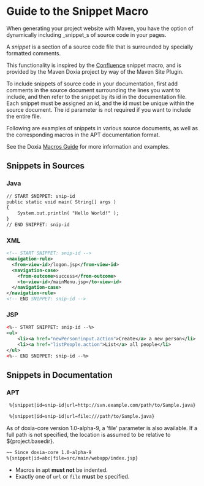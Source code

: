 <!--
Licensed to the Apache Software Foundation (ASF) under one
or more contributor license agreements.  See the NOTICE file
distributed with this work for additional information
regarding copyright ownership.  The ASF licenses this file
to you under the Apache License, Version 2.0 (the
"License"); you may not use this file except in compliance
with the License.  You may obtain a copy of the License at

http://www.apache.org/licenses/LICENSE-2.0

Unless required by applicable law or agreed to in writing,
software distributed under the License is distributed on an
"AS IS" BASIS, WITHOUT WARRANTIES OR CONDITIONS OF ANY
KIND, either express or implied.  See the License for the
specific language governing permissions and limitations
under the License.
-->
<!-- @todo dennisl: We should drop this document and refer to the macros page in the Doxia site-->

# Guide to the Snippet Macro

When generating your project website with Maven, you have the option of dynamically including _snippet_s of source code in your pages.

A _snippet_ is a section of a source code file that is surrounded by specially formatted comments.

This functionality is inspired by the [Confluence](http://www.atlassian.com/software/confluence/) snippet macro, and is provided by the Maven Doxia project by way of the Maven Site Plugin.

To include snippets of source code in your documentation, first add comments in the source document surrounding the lines you want to include, and then refer to the snippet by its id in the documentation file. Each snippet must be assigned an id, and the id must be unique within the source document. The id parameter is not required if you want to include the entire file.

Following are examples of snippets in various source documents, as well as the corresponding macros in the APT documentation format.

See the Doxia [Macros Guide](/doxia/macros/index.html#Snippet_Macro) for more information and examples.

## Snippets in Sources

### Java

```xml
// START SNIPPET: snip-id
public static void main( String[] args )
{
    System.out.println( "Hello World!" );
}
// END SNIPPET: snip-id
```

### XML

```xml
<!-- START SNIPPET: snip-id -->
<navigation-rule>
  <from-view-id>/logon.jsp</from-view-id>
  <navigation-case>
    <from-outcome>success</from-outcome>
    <to-view-id>/mainMenu.jsp</to-view-id>
  </navigation-case>
</navigation-rule>
<!-- END SNIPPET: snip-id -->
```

### JSP

```xml
<%-- START SNIPPET: snip-id --%>
<ul>
    <li><a href="newPerson!input.action">Create</a> a new person</li>
    <li><a href="listPeople.action">List</a> all people</li>
</ul>
<%-- END SNIPPET: snip-id --%>
```

## Snippets in Documentation

### APT

```xml
 %{snippet|id=snip-id|url=http://svn.example.com/path/to/Sample.java}

 %{snippet|id=snip-id|url=file:///path/to/Sample.java}
```

As of doxia-core version 1.0-alpha-9, a 'file' parameter is also available. If a full path is not specified, the location is assumed to be relative to ${project.basedir}.

```xml
~~ Since doxia-core 1.0-alpha-9
%{snippet|id=abc|file=src/main/webapp/index.jsp}
```

- Macros in apt **must not** be indented.
- Exactly one of `url` or `file` **must** be specified.

